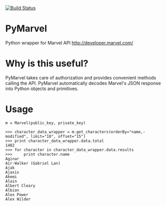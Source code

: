 [![Build Status](https://travis-ci.org/gpennington/PyMarvel.png?branch=master)](https://travis-ci.org/gpennington/PyMarvel)

PyMarvel
========

Python wrapper for Marvel API
http://developer.marvel.com/

Why is this useful?
===================

PyMarvel takes care of authorization and provides convenient methods calling the API. PyMarvel automatically decodes Marvel's JSON response into Python objects and primitives.

Usage
=====

    m = Marvel(public_key, private_key)
    
    >>> character_data_wrapper = m.get_characters(orderBy="name,-modified", limit="10", offset="15")
    >>> print character_data_wrapper.data.total
    1402
    >>> for character in character_data_wrapper.data.results
    >>>     print character.name
    Aginar
    Air-Walker (Gabriel Lan)
    Ajak
    Ajaxis
    Akemi
    Alain
    Albert Cleary
    Albion
    Alex Power
    Alex Wilder
    
